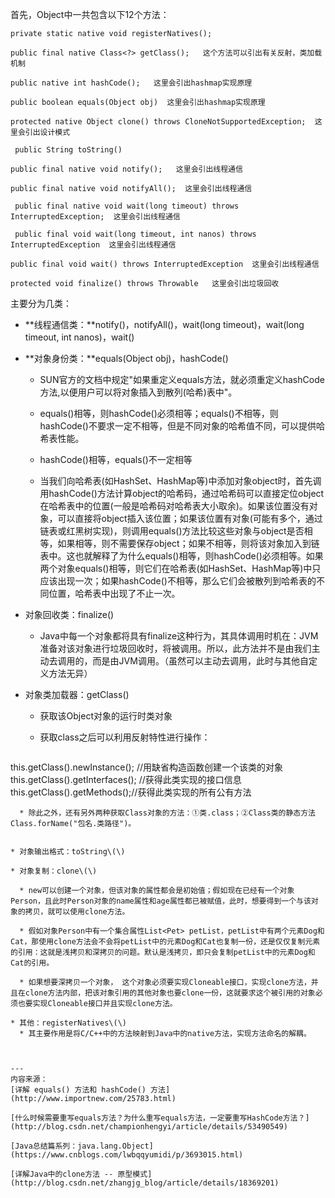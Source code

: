 首先，Object中一共包含以下12个方法：

```
private static native void registerNatives();

public final native Class<?> getClass();   这个方法可以引出有关反射，类加载机制

public native int hashCode();   这里会引出hashmap实现原理

public boolean equals(Object obj)  这里会引出hashmap实现原理

protected native Object clone() throws CloneNotSupportedException;  这里会引出设计模式

 public String toString()

public final native void notify();   这里会引出线程通信

public final native void notifyAll();  这里会引出线程通信

 public final native void wait(long timeout) throws InterruptedException;  这里会引出线程通信

 public final void wait(long timeout, int nanos) throws InterruptedException  这里会引出线程通信

public final void wait() throws InterruptedException  这里会引出线程通信

protected void finalize() throws Throwable   这里会引出垃圾回收
```

主要分为几类：

* **线程通信类：**notify\(\)，notifyAll\(\)，wait\(long timeout\)，wait\(long timeout, int nanos\)，wait\(\)

* **对象身份类：**equals\(Object obj\)，hashCode\(\)

  * SUN官方的文档中规定"如果重定义equals方法，就必须重定义hashCode方法,以便用户可以将对象插入到散列(哈希)表中"。
  
  * equals()相等，则hashCode()必须相等；equals()不相等，则hashCode()不要求一定不相等，但是不同对象的哈希值不同，可以提供哈希表性能。
  
  * hashCode()相等，equals()不一定相等
  
  * 当我们向哈希表(如HashSet、HashMap等)中添加对象object时，首先调用hashCode()方法计算object的哈希码，通过哈希码可以直接定位object在哈希表中的位置(一般是哈希码对哈希表大小取余)。如果该位置没有对象，可以直接将object插入该位置；如果该位置有对象(可能有多个，通过链表或红黑树实现)，则调用equals()方法比较这些对象与object是否相等，如果相等，则不需要保存object；如果不相等，则将该对象加入到链表中。这也就解释了为什么equals()相等，则hashCode()必须相等。如果两个对象equals()相等，则它们在哈希表(如HashSet、HashMap等)中只应该出现一次；如果hashCode()不相等，那么它们会被散列到哈希表的不同位置，哈希表中出现了不止一次。


* 对象回收类：finalize\(\)

  * Java中每一个对象都将具有finalize这种行为，其具体调用时机在：JVM准备对该对象进行垃圾回收时，将被调用。所以，此方法并不是由我们主动去调用的，而是由JVM调用。（虽然可以主动去调用，此时与其他自定义方法无异）
  

* 对象类加载器：getClass\(\)

  * 获取该Object对象的运行时类对象

  * 获取class之后可以利用反射特性进行操作：
  ```
this.getClass().newInstance(); //用缺省构造函数创建一个该类的对象
this.getClass().getInterfaces(); //获得此类实现的接口信息
this.getClass().getMethods();//获得此类实现的所有公有方法
```
  * 除此之外，还有另外两种获取Class对象的方法：①类.class；②Class类的静态方法Class.forName("包名.类路径")。
  

* 对象输出格式：toString\(\)

* 对象复制：clone\(\)

  * new可以创建一个对象，但该对象的属性都会是初始值；假如现在已经有一个对象Person，且此时Person对象的name属性和age属性都已被赋值，此时，想要得到一个与该对象的拷贝，就可以使用clone方法。
  
  * 假如对象Person中有一个集合属性List<Pet> petList，petList中有两个元素Dog和Cat，那使用clone方法会不会将petList中的元素Dog和Cat也复制一份，还是仅仅复制元素的引用：这就是浅拷贝和深拷贝的问题。默认是浅拷贝，即只会复制petList中的元素Dog和Cat的引用。
  
  * 如果想要深拷贝一个对象， 这个对象必须要实现Cloneable接口，实现clone方法，并且在clone方法内部，把该对象引用的其他对象也要clone一份，这就要求这个被引用的对象必须也要实现Cloneable接口并且实现clone方法。

* 其他：registerNatives\(\)
  * 其主要作用是将C/C++中的方法映射到Java中的native方法，实现方法命名的解耦。



---
内容来源：
[详解 equals() 方法和 hashCode() 方法](http://www.importnew.com/25783.html)

[什么时候需要重写equals方法？为什么重写equals方法，一定要重写HashCode方法？](http://blog.csdn.net/championhengyi/article/details/53490549)

[Java总结篇系列：java.lang.Object](https://www.cnblogs.com/lwbqqyumidi/p/3693015.html)

[详解Java中的clone方法 -- 原型模式](http://blog.csdn.net/zhangjg_blog/article/details/18369201)
